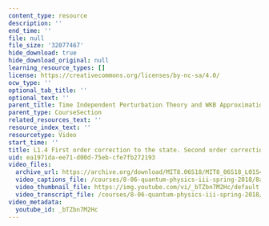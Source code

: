 ```yaml
---
content_type: resource
description: ''
end_time: ''
file: null
file_size: '32077467'
hide_download: true
hide_download_original: null
learning_resource_types: []
license: https://creativecommons.org/licenses/by-nc-sa/4.0/
ocw_type: ''
optional_tab_title: ''
optional_text: ''
parent_title: Time Independent Perturbation Theory and WKB Approximation
parent_type: CourseSection
related_resources_text: ''
resource_index_text: ''
resourcetype: Video
start_time: ''
title: L1.4 First order correction to the state. Second order correction to energy
uid: ea1971da-ee71-d00d-75eb-cfe7fb272193
video_files:
  archive_url: https://archive.org/download/MIT8.06S18/MIT8_06S18_L01S4_300k.mp4
  video_captions_file: /courses/8-06-quantum-physics-iii-spring-2018/8a0d4f71054053e0bba12faafa02e66e_bTZbn7M2Hc.vtt
  video_thumbnail_file: https://img.youtube.com/vi/_bTZbn7M2Hc/default.jpg
  video_transcript_file: /courses/8-06-quantum-physics-iii-spring-2018/39386fea86a9df20331980403abbe33a_bTZbn7M2Hc.pdf
video_metadata:
  youtube_id: _bTZbn7M2Hc
---
```

